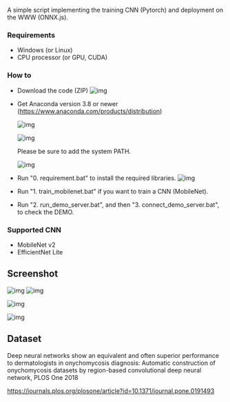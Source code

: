 A simple script implementing the training CNN (Pytorch) and deployment on the WWW (ONNX.js).


### Requirements
- Windows (or Linux)
- CPU processor (or GPU, CUDA)

### How to
- Download the code (ZIP)
    ![img](https://github.com/whria78/data-in-paper-out/blob/main/screenshot/00.PNG?raw=true)
- Get Anaconda version 3.8 or newer (https://www.anaconda.com/products/distribution)

	![img](https://github.com/whria78/modelderm_rcnn_api/raw/master/img/download_anaconda.PNG)

	![img](https://github.com/whria78/modelderm_rcnn_api/raw/master/img/ana1.PNG)

	Please be sure to add the system PATH. 
	
	![img](https://github.com/whria78/modelderm_rcnn_api/raw/master/img/ana2.PNG)
- Run "0. requirement.bat" to install the required libraries.
    ![img](https://github.com/whria78/data-in-paper-out/blob/main/screenshot/00-1.PNG?raw=true)
- Run "1. train_mobilenet.bat" if you want to train a CNN (MobileNet).
- Run "2. run_demo_server.bat", and then "3. connect_demo_server.bat", to check the DEMO.

### Supported CNN
- MobileNet v2
- EfficientNet Lite


## Screenshot

![img](https://github.com/whria78/data-in-paper-out/blob/main/screenshot/1.JPG?raw=true)
![img](https://github.com/whria78/data-in-paper-out/blob/main/screenshot/2.JPG?raw=true)

![img](https://github.com/whria78/data-in-paper-out/blob/main/screenshot/5.PNG?raw=true)

![img](https://github.com/whria78/data-in-paper-out/blob/main/screenshot/6.PNG?raw=true)


## Dataset

Deep neural networks show an equivalent and often superior performance to dermatologists in onychomycosis diagnosis: Automatic construction of onychomycosis datasets by region-based convolutional deep neural network, PLOS One 2018

https://journals.plos.org/plosone/article?id=10.1371/journal.pone.0191493
